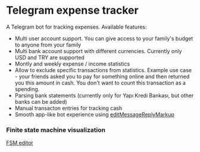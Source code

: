 # Telegram expense tracker

A Telegram bot for tracking expenses. Available features:
- Multi user account support. You can give access to your family's budget to anyone from your family
- Multi bank account support with different currencies. Currently only USD and TRY are supported
- Montly and weekly expense / income statistics
- Allow to exclude specific transactions from statistics. Example use case - your friends asked you to pay for something online and then returned you this amount in cash. You don't want to count this transaction as a spending.
- Parsing bank statements (currently only for Yapı Kredi Bankası, but other banks can be added)
- Manual transacton entries for tracking cash
- Smooth app-like bot experience using [editMessageReplyMarkup](https://core.telegram.org/bots/api#editmessagereplymarkup)

### Finite state machine visualization

[FSM editor](http://magjac.com/graphviz-visual-editor/?dot=digraph%20finite_state_machine%20%7B%0A%09fontname%3D%22Helvetica%2CArial%2Csans-serif%22%0A%09node%20%5Bfontname%3D%22Helvetica%2CArial%2Csans-serif%22%5D%0A%09edge%20%5Bfontname%3D%22Helvetica%2CArial%2Csans-serif%22%5D%0A%09rankdir%3DLR%3B%0A%09node%20%5Bshape%20%3D%20doublecircle%5D%3B%20%22Bank%20account%20list%22%3B%0A%09node%20%5Bshape%20%3D%20circle%5D%3B%0A%09%22Bank%20account%20list%22%20-%3E%20%22Adding%20bank%20account%22%20%5Blabel%20%3D%20%22Add%20bank%20account%22%5D%3B%0A%09%22Adding%20bank%20account%22%20-%3E%20%22Bank%20account%20list%22%20%5Blabel%20%3D%20%22Back%22%5D%3B%0A%09%22Adding%20bank%20account%22%20-%3E%20%22Adding%20account%20name%22%20%5Blabel%20%3D%20%22Add%20bank%20account%20name%22%5D%3B%0A%09%22Adding%20account%20name%22%20-%3E%20%22Adding%20account%20currency%22%20%5Blabel%20%3D%20%22Add%20bank%20account%20currency%22%5D%3B%0A%09%22Adding%20account%20name%22%20-%3E%20%22Bank%20account%20list%22%20%5Blabel%20%3D%20%22Cancel%22%5D%3B%0A%09%22Adding%20account%20currency%22%20-%3E%20%22Bank%20account%20list%22%20%5Blabel%20%3D%20%22Cancel%22%5D%3B%0A%09%22Adding%20account%20currency%22%20-%3E%20%22Bank%20account%20list%22%20%5Blabel%20%3D%20%22Added%20currency%22%5D%3B%0A%09%22Bank%20account%20list%22%20-%3E%20%22Bank%20account%20selected%22%20%5Blabel%20%3D%20%22Select%20bank%20account%22%5D%3B%0A%09%22Bank%20account%20selected%22%20-%3E%20%22Bank%20account%20list%22%20%5Blabel%20%3D%20%22Back%22%5D%3B%0A%09%22Bank%20account%20selected%22%20-%3E%20%22Monthly%20statistics%20selected%22%20%5Blabel%20%3D%20%22Select%20monthly%20statistics%22%5D%3B%0A%09%22Bank%20account%20selected%22%20-%3E%20%22Weekly%20statistics%20selected%22%20%5Blabel%20%3D%20%22Select%20weekly%20statistics%22%5D%3B%0A%09%22Bank%20account%20selected%22%20-%3E%20%22Select%20Upload%20bank%20statement%22%20%5Blabel%20%3D%20%22Select%20upload%20bank%20statement%22%5D%3B%0A%09%22Select%20Upload%20bank%20statement%22%20-%3E%20%22Bank%20account%20selected%22%20%5Blabel%20%3D%20%22Upload%20bank%20statement%22%5D%0A%09%22Select%20Upload%20bank%20statement%22%20-%3E%20%22Bank%20account%20selected%22%20%5Blabel%20%3D%20%22Cancel%22%5D%20%0A%09%22Weekly%20statistics%20selected%22%20-%3E%20%22Bank%20account%20selected%22%20%5Blabel%20%3D%20%22Back%22%5D%0A%09%22Monthly%20statistics%20selected%22%20-%3E%20%22Bank%20account%20selected%22%20%5Blabel%20%3D%20%22Back%22%5D%0A%09%22Monthly%20statistics%20selected%22%20-%3E%20%22Month%20selected%22%20%5Blabel%20%3D%20%22Select%20month%22%5D%0A%09%22Month%20selected%22%20-%3E%20%22Monthly%20statistics%20selected%22%20%5Blabel%20%3D%20%22Back%22%5D%0A%09%22Weekly%20statistics%20selected%22%20-%3E%20%22Week%20selected%22%20%5Blabel%20%3D%20%22Select%20week%22%5D%0A%09%22Week%20selected%22%20-%3E%20%22Weekly%20statistics%20selected%22%20%5Blabel%20%3D%20%22Back%22%5D%0A%09%22Week%20selected%22%20-%3E%20%22Transaction%20selected%22%20%5Blabel%20%3D%20%22Select%20transaction%22%5D%0A%09%22Month%20selected%22%20-%3E%20%22Transaction%20selected%22%20%5Blabel%20%3D%20%22Select%20transaction%22%5D%0A%09%22Transaction%20selected%22%20-%3E%20%22Week%20selected%22%20%5Blabel%20%3D%20%22Remove%20transaction%20from%20week%22%5D%0A%09%22Transaction%20selected%22%20-%3E%20%22Month%20selected%22%20%5Blabel%20%3D%20%22Remove%20transaction%20from%20month%22%5D%0A%09%22Transaction%20selected%22%20-%3E%20%22Month%20selected%22%20%5Blabel%20%3D%20%22Back%20to%20month%22%5D%0A%09%22Transaction%20selected%22%20-%3E%20%22Week%20selected%22%20%5Blabel%20%3D%20%22Back%20to%20week%22%5D%0A%09%22Bank%20account%20selected%22%20-%3E%20%22Adding%20manual%20transaction%22%20%5Blabel%20%3D%20%22Add%20manual%20transaction%22%5D%3B%0A%09%22Adding%20manual%20transaction%22%20-%3E%20%22Adding%20transaction%20amount%22%20%5Blabel%3D%20%22Add%20transaction%20amount%22%5D%3B%0A%09%22Adding%20transaction%20amount%22%20-%3E%20%22Adding%20transaction%20title%22%20%5Blabel%3D%22Add%20transaction%20title%22%5D%3B%0A%09%22Adding%20transaction%20title%22%20-%3E%20%22Bank%20account%20selected%22%20%5Blabel%3D%22Cancel%22%5D%0A%09%22Adding%20transaction%20amount%22%20-%3E%20%22Bank%20account%20selected%22%20%5Blabel%3D%22Cancel%22%5D%0A%09%22Adding%20transaction%20title%22%20-%3E%20%22Bank%20account%20selected%22%20%5Blabel%3D%22Added%20transaction%22%5D%0A%0A%7D%0A)
